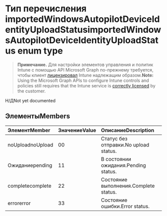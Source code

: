 # <a name="importedwindowsautopilotdeviceidentityuploadstatus-enum-type"></a><span data-ttu-id="9d4f0-101">Тип перечисления importedWindowsAutopilotDeviceIdentityUploadStatus</span><span class="sxs-lookup"><span data-stu-id="9d4f0-101">importedWindowsAutopilotDeviceIdentityUploadStatus enum type</span></span>

> <span data-ttu-id="9d4f0-102">**Примечание.** Для настройки элементов управления и политик Intune с помощью API Microsoft Graph по-прежнему требуется, чтобы клиент [лицензировал](https://go.microsoft.com/fwlink/?linkid=839381) Intune надлежащим образом.</span><span class="sxs-lookup"><span data-stu-id="9d4f0-102">**Note:** Using the Microsoft Graph APIs to configure Intune controls and policies still requires that the Intune service is [correctly licensed](https://go.microsoft.com/fwlink/?linkid=839381) by the customer.</span></span>

<span data-ttu-id="9d4f0-103">Н/Д</span><span class="sxs-lookup"><span data-stu-id="9d4f0-103">Not yet documented</span></span>
## <a name="members"></a><span data-ttu-id="9d4f0-104">Элементы</span><span class="sxs-lookup"><span data-stu-id="9d4f0-104">Members</span></span>
|<span data-ttu-id="9d4f0-105">Элемент</span><span class="sxs-lookup"><span data-stu-id="9d4f0-105">Member</span></span>|<span data-ttu-id="9d4f0-106">Значение</span><span class="sxs-lookup"><span data-stu-id="9d4f0-106">Value</span></span>|<span data-ttu-id="9d4f0-107">Описание</span><span class="sxs-lookup"><span data-stu-id="9d4f0-107">Description</span></span>|
|:---|:---|:---|
|<span data-ttu-id="9d4f0-108">noUpload</span><span class="sxs-lookup"><span data-stu-id="9d4f0-108">noUpload</span></span>|<span data-ttu-id="9d4f0-109">0</span><span class="sxs-lookup"><span data-stu-id="9d4f0-109">0</span></span>|<span data-ttu-id="9d4f0-110">Статус без отправки.</span><span class="sxs-lookup"><span data-stu-id="9d4f0-110">No upload status.</span></span>|
|<span data-ttu-id="9d4f0-111">Ожидание</span><span class="sxs-lookup"><span data-stu-id="9d4f0-111">pending</span></span>|<span data-ttu-id="9d4f0-112">1</span><span class="sxs-lookup"><span data-stu-id="9d4f0-112">1</span></span>|<span data-ttu-id="9d4f0-113">В состоянии ожидания.</span><span class="sxs-lookup"><span data-stu-id="9d4f0-113">Pending status.</span></span>|
|<span data-ttu-id="9d4f0-114">complete</span><span class="sxs-lookup"><span data-stu-id="9d4f0-114">complete</span></span>|<span data-ttu-id="9d4f0-115">2</span><span class="sxs-lookup"><span data-stu-id="9d4f0-115">2</span></span>|<span data-ttu-id="9d4f0-116">Состояние выполнения.</span><span class="sxs-lookup"><span data-stu-id="9d4f0-116">Complete status.</span></span>|
|<span data-ttu-id="9d4f0-117">error</span><span class="sxs-lookup"><span data-stu-id="9d4f0-117">error</span></span>|<span data-ttu-id="9d4f0-118">3</span><span class="sxs-lookup"><span data-stu-id="9d4f0-118">3</span></span>|<span data-ttu-id="9d4f0-119">Состояние ошибки.</span><span class="sxs-lookup"><span data-stu-id="9d4f0-119">Error status.</span></span>|



